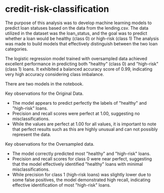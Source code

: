# credit-risk-classification
The purpose of this analysis was to develop machine learning models to predict loan statuses based on the data from the lending.csv.
The data utilized in the dataset was the loan_status, and the goal was to predict whether a loan would be healthy (class 0) or high-risk (class 1)
The analysis was made to build models that effectively distinguish between the two loan categories. 

The logistic regression model trained with oversampled data achieved excellent performance in predicting both "healthy" (class 0) and "high-risk" (class 1) loans. It exhibited a balanced accuracy score of 0.99, indicating very high accuracy considering class imbalance.

There are two models in the notebook. 

Key observations for the Original Data.
- The model appears to predict perfectly the labels of "healthy" and "high-risk" loans.
- Precision and recall scores were perfect at 1.00, suggesting no misclassifications. 
- While the values are perfect at 1.00 for all values, it is important to note that perfect results such as this are highly unusual and can not possibly represent the data.
  
Key observations for the Oversampled data.
- The model correctly predicted most "healthy" and "high-risk" loans.
- Precision and recall scores for class 0 were near perfect, suggesting that the model effectively identified "healthy" loans with minimal misclassifications.
- While precision for class 1 (high-risk loans) was slightly lower due to some false positives, the model demonstrated high recall, indicating effective identification of most "high-risk" loans.

